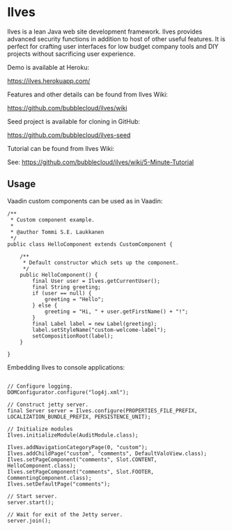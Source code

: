 Ilves
=====

Ilves is a lean Java web site development framework. Ilves provides advanced security functions in addition to host of 
other useful features. It is perfect for crafting user interfaces for low budget company tools and DIY projects without
sacrificing user experience.

Demo is available at Heroku:

https://ilves.herokuapp.com/

Features and other details can be found from Ilves Wiki:

https://github.com/bubblecloud/ilves/wiki

Seed project is available for cloning in GitHub:

https://github.com/bubblecloud/ilves-seed

Tutorial can be found from Ilves Wiki:

See: https://github.com/bubblecloud/ilves/wiki/5-Minute-Tutorial


Usage
-----

Vaadin custom components can be used as in Vaadin:

```
/**
 * Custom component example.
 *
 * @author Tommi S.E. Laukkanen
 */
public class HelloComponent extends CustomComponent {

    /**
     * Default constructor which sets up the component.
     */
    public HelloComponent() {
        final User user = Ilves.getCurrentUser();
        final String greeting;
        if (user == null) {
            greeting = "Hello";
        } else {
            greeting = "Hi, " + user.getFirstName() + "!";
        }
        final Label label = new Label(greeting);
        label.setStyleName("custom-welcome-label");
        setCompositionRoot(label);
    }

}
```

Embedding Ilves to console applications:

```

// Configure logging.
DOMConfigurator.configure("log4j.xml");

// Construct jetty server.
final Server server = Ilves.configure(PROPERTIES_FILE_PREFIX, LOCALIZATION_BUNDLE_PREFIX, PERSISTENCE_UNIT);

// Initialize modules
Ilves.initializeModule(AuditModule.class);

Ilves.addNavigationCategoryPage(0, "custom");
Ilves.addChildPage("custom", "comments", DefaultValoView.class);
Ilves.setPageComponent("comments", Slot.CONTENT, HelloComponent.class);
Ilves.setPageComponent("comments", Slot.FOOTER, CommentingComponent.class);
Ilves.setDefaultPage("comments");

// Start server.
server.start();

// Wait for exit of the Jetty server.
server.join();
        
```

